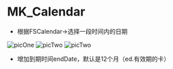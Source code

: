 # MK_Calendar
 * 根据FSCalendar->选择一段时间内的日期


![picOne](https://thumbnail0.baidupcs.com/thumbnail/21992e36e609aa6095f5d2cae79be8b3?fid=1431307055-250528-253219995633840&time=1523599200&rt=sh&sign=FDTAER-DCb740ccc5511e5e8fedcff06b081203-t18ueSdIyvo%2Fzel52Bv2EiVLKnU%3D&expires=8h&chkv=0&chkbd=0&chkpc=&dp-logid=2379629088429894500&dp-callid=0&size=c710_u400&quality=100&vuk=-&ft=video)                 ![picTwo](https://thumbnail0.baidupcs.com/thumbnail/ce7ad314f2b5dc7cb464b3cfe1d90ca5?fid=1431307055-250528-441409479965076&time=1523599200&rt=sh&sign=FDTAER-DCb740ccc5511e5e8fedcff06b081203-ihAdqyh1cQ6VeBFAvtGrVajiWLY%3D&expires=8h&chkv=0&chkbd=0&chkpc=&dp-logid=2379644918159805349&dp-callid=0&size=c710_u400&quality=100&vuk=-&ft=video)                 ![picTwo](https://thumbnail0.baidupcs.com/thumbnail/f199d056c054e082091bf02e02f244ea?fid=1431307055-250528-603606789934215&time=1523599200&rt=sh&sign=FDTAER-DCb740ccc5511e5e8fedcff06b081203-Kk7HbvL4gGTk3T5CgLAr0fk33lk%3D&expires=8h&chkv=0&chkbd=0&chkpc=&dp-logid=2379673934110682417&dp-callid=0&size=c710_u400&quality=100&vuk=-&ft=video)


 * 增加到期时间endDate，默认是12个月（ed.有效期的卡）
